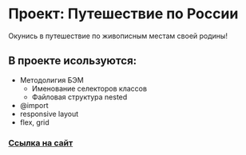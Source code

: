 # Проект: Путешествие по России

Окунись в путешествие по живописным местам своей родины!

## В проекте исользуются:
* Методолигия БЭМ
  * Именование селекторов классов
  * Файловая структура nested
* @import
* responsive layout
* flex, grid

### [Ссылка на сайт](https://sayyaa.github.io/rus-travel-project/)
